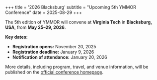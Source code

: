 +++
title = '2026 Blacksburg'
subtitle = "Upcoming 5th YMMOR Conference"
date = 2025-08-29
+++

The 5th edition of YMMOR will convene at **Virginia Tech** in **Blacksburg, USA**, from **May 25–29, 2026**.  

**Key dates:**  
- **Registration opens:** November 20, 2025
- **Registration deadline:** January 9, 2026
- **Notification of attendance:** January 20, 2026

More details, including program, travel, and venue information, will be published on the [official conference homepage](https://seminar.math.vt.edu/ymmor/).  

